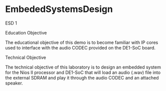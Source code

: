 # EmbededSystemsDesign
ESD 1

Education Objective 

The educational objective of this demo is to become familiar with IP cores used to interface with the audio CODEC provided on the DE1-SoC board. 

Technical Objective 

The technical objective of this laboratory is to design an embedded system for the Nios II processor and DE1-SoC that will load an audio (.wav) file into the external SDRAM and play it through the audio CODEC and an attached speaker.
